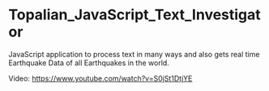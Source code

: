 # Topalian_JavaScript_Text_Investigator
JavaScript application to process text in many ways and also gets real time Earthquake Data of all Earthquakes in the world.

Video: https://www.youtube.com/watch?v=S0jSt1DtjYE

